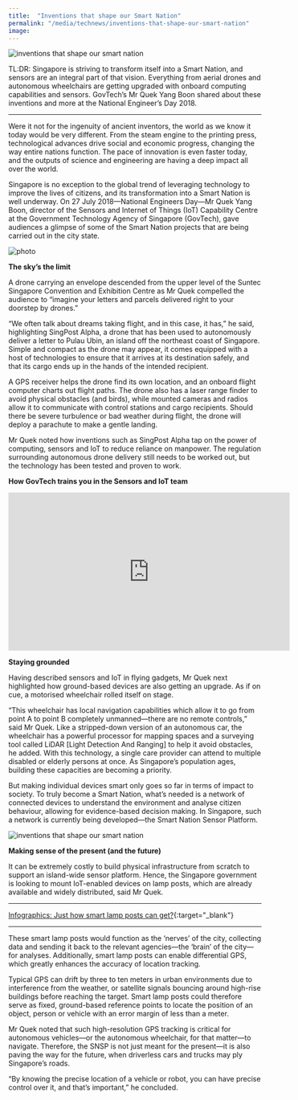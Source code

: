 ```yaml
---
title:  "Inventions that shape our Smart Nation"
permalink: "/media/technews/inventions-that-shape-our-smart-nation"
image: 
---
```


![inventions that shape our smart nation](/images/technews/inventions-that-shape-our-smart-nation-part-1.jpg)

TL:DR: Singapore is striving to transform itself into a Smart Nation, and sensors are an integral part of that vision. Everything from aerial drones and autonomous wheelchairs are getting upgraded with onboard computing capabilities and sensors. GovTech’s Mr Quek Yang Boon shared about these inventions and more at the National Engineer’s Day 2018.

---

Were it not for the ingenuity of ancient inventors, the world as we know it today would be very different. From the steam engine to the printing press, technological advances drive social and economic progress, changing the way entire nations function. The pace of innovation is even faster today, and the outputs of science and engineering are having a deep impact all over the world.

Singapore is no exception to the global trend of leveraging technology to improve the lives of citizens, and its transformation into a Smart Nation is well underway. On 27 July 2018—National Engineers Day—Mr Quek Yang Boon, director of the Sensors and Internet of Things (IoT) Capability Centre at the Government Technology Agency of Singapore (GovTech), gave audiences a glimpse of some of the Smart Nation projects that are being carried out in the city state.

![photo](/images/technews/inventions-that-shape-our-smart-nation-part-2.PNG)


**The sky’s the limit**

A drone carrying an envelope descended from the upper level of the Suntec Singapore Convention and Exhibition Centre as Mr Quek compelled the audience to “imagine your letters and parcels delivered right to your doorstep by drones.”

“We often talk about dreams taking flight, and in this case, it has,” he said, highlighting SingPost Alpha, a drone that has been used to autonomously deliver a letter to Pulau Ubin, an island off the northeast coast of Singapore. Simple and compact as the drone may appear, it comes equipped with a host of technologies to ensure that it arrives at its destination safely, and that its cargo ends up in the hands of the intended recipient. 

A GPS receiver helps the drone find its own location, and an onboard flight computer charts out flight paths. The drone also has a laser range finder to avoid physical obstacles (and birds), while mounted cameras and radios allow it to communicate with control stations and cargo recipients. Should there be severe turbulence or bad weather during flight, the drone will deploy a parachute to make a gentle landing. 

Mr Quek noted how inventions such as SingPost Alpha tap on the power of computing, sensors and IoT to reduce reliance on manpower. The regulation surrounding autonomous drone delivery still needs to be worked out, but the technology has been tested and proven to work. 


**How GovTech trains you in the Sensors and IoT team**

<div class="bp-youtube">
      <iframe width="560" height="315" src="https://www.youtube.com/embed/asIHYJ3vzqY" frameborder="0" allow="autoplay; encrypted-media" allowfullscreen></iframe>
</div>

**Staying grounded**

Having described sensors and IoT in flying gadgets, Mr Quek next highlighted how ground-based devices are also getting an upgrade. As if on cue, a motorised wheelchair rolled itself on stage.

“This wheelchair has local navigation capabilities which allow it to go from point A to point B completely unmanned—there are no remote controls,” said Mr Quek. Like a stripped-down version of an autonomous car, the wheelchair has a powerful processor for mapping spaces and a surveying tool called LiDAR [Light Detection And Ranging] to help it avoid obstacles, he added. With this technology, a single care provider can attend to multiple disabled or elderly persons at once. As Singapore’s population ages, building these capacities are becoming a priority.

But making individual devices smart only goes so far in terms of impact to society. To truly become a Smart Nation, what’s needed is a network of connected devices to understand the environment and analyse citizen behaviour, allowing for evidence-based decision making. In Singapore, such a network is currently being developed—the Smart Nation Sensor Platform.

![inventions that shape our smart nation](/images/technews/inventions-that-shape-our-smart-nation-part-3.PNG)

**Making sense of the present (and the future)**

It can be extremely costly to build physical infrastructure from scratch to support an island-wide sensor platform. Hence, the Singapore government is looking to mount IoT-enabled devices on lamp posts, which are already available and widely distributed, said Mr Quek.

---

[Infographics: Just how smart lamp posts can get?](/media/technews/infographics-just-how-smart-can-lamp-posts-get/){:target="_blank"}

---

These smart lamp posts would function as the ‘nerves’ of the city, collecting data and sending it back to the relevant agencies—the ‘brain’ of the city—for analyses. Additionally, smart lamp posts can enable differential GPS, which greatly enhances the accuracy of location tracking.

Typical GPS can drift by three to ten meters in urban environments due to interference from the weather, or satellite signals bouncing around high-rise buildings before reaching the target. Smart lamp posts could therefore serve as fixed, ground-based reference points to locate the position of an object, person or vehicle with an error margin of less than a meter.

Mr Quek noted that such high-resolution GPS tracking is critical for autonomous vehicles—or the autonomous wheelchair, for that matter—to navigate. Therefore, the SNSP is not just meant for the present—it is also paving the way for the future, when driverless cars and trucks may ply Singapore’s roads.  

“By knowing the precise location of a vehicle or robot, you can have precise control over it, and that’s important,” he concluded.
